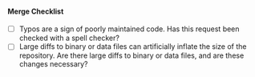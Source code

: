 #### Merge Checklist

- [ ] Typos are a sign of poorly maintained code. Has this request been checked with a spell checker?
- [ ] Large diffs to binary or data files can artificially inflate the size of the repository. Are there large diffs to binary or data files, and are these changes necessary?
